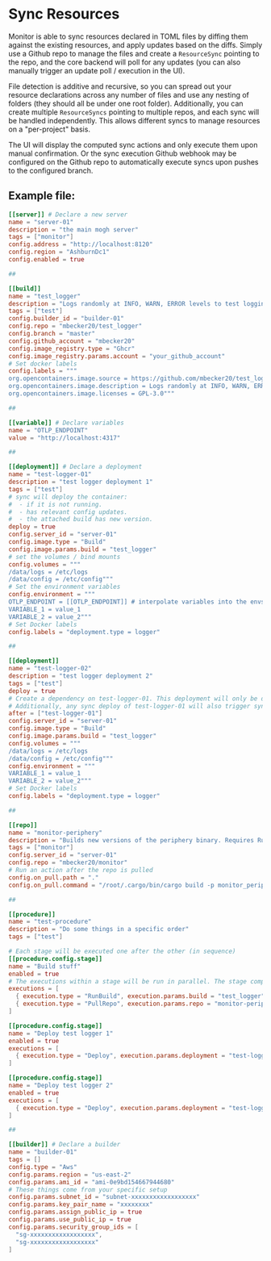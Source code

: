 # Sync Resources

Monitor is able to sync resources declared in TOML files by diffing them against the existing resources, 
and apply updates based on the diffs. Simply use a Github repo to manage the files and create a `ResourceSync` pointing to the repo,
and the core backend will poll for any updates (you can also manually trigger an update poll / execution in the UI).

File detection is additive and recursive, so you can spread out your resource declarations across any number of files
and use any nesting of folders (they should all be under one root folder). Additionally, you can create multiple `ResourceSyncs`
pointing to multiple repos, and each sync will be handled independently. This allows different syncs to manage resources
on a "per-project" basis.

The UI will display the computed sync actions and only execute them upon manual confirmation.
Or the sync execution Github webhook may be configured on the Github repo to
automatically execute syncs upon pushes to the configured branch.

## Example file:

```toml
[[server]] # Declare a new server
name = "server-01"
description = "the main mogh server"
tags = ["monitor"]
config.address = "http://localhost:8120"
config.region = "AshburnDc1"
config.enabled = true

##

[[build]]
name = "test_logger"
description = "Logs randomly at INFO, WARN, ERROR levels to test logging setups"
tags = ["test"]
config.builder_id = "builder-01"
config.repo = "mbecker20/test_logger"
config.branch = "master"
config.github_account = "mbecker20"
config.image_registry.type = "Ghcr"
config.image_registry.params.account = "your_github_account"
# Set docker labels
config.labels = """
org.opencontainers.image.source = https://github.com/mbecker20/test_logger
org.opencontainers.image.description = Logs randomly at INFO, WARN, ERROR levels to test logging setups
org.opencontainers.image.licenses = GPL-3.0"""

##

[[variable]] # Declare variables
name = "OTLP_ENDPOINT"
value = "http://localhost:4317"

##

[[deployment]] # Declare a deployment
name = "test-logger-01"
description = "test logger deployment 1"
tags = ["test"]
# sync will deploy the container: 
#  - if it is not running.
#  - has relevant config updates.
#  - the attached build has new version.
deploy = true
config.server_id = "server-01"
config.image.type = "Build"
config.image.params.build = "test_logger"
# set the volumes / bind mounts
config.volumes = """
/data/logs = /etc/logs
/data/config = /etc/config"""
# Set the environment variables
config.environment = """
OTLP_ENDPOINT = [[OTLP_ENDPOINT]] # interpolate variables into the envs. (they also support comments using '#')
VARIABLE_1 = value_1
VARIABLE_2 = value_2"""
# Set Docker labels
config.labels = "deployment.type = logger"

##

[[deployment]]
name = "test-logger-02"
description = "test logger deployment 2"
tags = ["test"]
deploy = true
# Create a dependency on test-logger-01. This deployment will only be deployed after test-logger-01 is deployed.
# Additionally, any sync deploy of test-logger-01 will also trigger sync deploy of this deployment.
after = ["test-logger-01"]
config.server_id = "server-01"
config.image.type = "Build"
config.image.params.build = "test_logger"
config.volumes = """
/data/logs = /etc/logs
/data/config = /etc/config"""
config.environment = """
VARIABLE_1 = value_1
VARIABLE_2 = value_2"""
# Set Docker labels
config.labels = "deployment.type = logger"

##

[[repo]]
name = "monitor-periphery"
description = "Builds new versions of the periphery binary. Requires Rust installed on the host."
tags = ["monitor"]
config.server_id = "server-01"
config.repo = "mbecker20/monitor"
# Run an action after the repo is pulled
config.on_pull.path = "."
config.on_pull.command = "/root/.cargo/bin/cargo build -p monitor_periphery --release && cp ./target/release/periphery /root/periphery"

##

[[procedure]]
name = "test-procedure"
description = "Do some things in a specific order"
tags = ["test"]

# Each stage will be executed one after the other (in sequence)
[[procedure.config.stage]]
name = "Build stuff"
enabled = true
# The executions within a stage will be run in parallel. The stage completes when all executions finish.
executions = [
  { execution.type = "RunBuild", execution.params.build = "test_logger", enabled = true },
  { execution.type = "PullRepo", execution.params.repo = "monitor-periphery", enabled = true },
]

[[procedure.config.stage]]
name = "Deploy test logger 1"
enabled = true
executions = [
  { execution.type = "Deploy", execution.params.deployment = "test-logger-01", enabled = true }
]

[[procedure.config.stage]]
name = "Deploy test logger 2"
enabled = true
executions = [
  { execution.type = "Deploy", execution.params.deployment = "test-logger-02", enabled = true }
]

##

[[builder]] # Declare a builder
name = "builder-01"
tags = []
config.type = "Aws"
config.params.region = "us-east-2"
config.params.ami_id = "ami-0e9bd154667944680"
# These things come from your specific setup
config.params.subnet_id = "subnet-xxxxxxxxxxxxxxxxxx"
config.params.key_pair_name = "xxxxxxxx"
config.params.assign_public_ip = true
config.params.use_public_ip = true
config.params.security_group_ids = [
  "sg-xxxxxxxxxxxxxxxxxx",
  "sg-xxxxxxxxxxxxxxxxxx"
]
```
